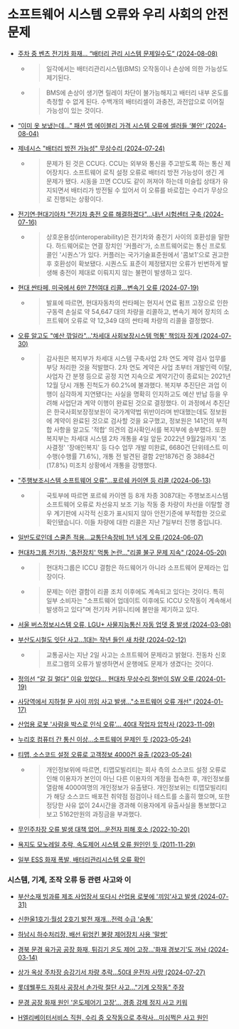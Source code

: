 # 소프트웨어 시스템 오류와 우리 사회의 안전 문제

* [주차 중 벤츠 전기차 화재… “배터리 관리 시스템 문제일수도” (2024-08-08)](https://biz.chosun.com/industry/car/2024/08/08/SGRFRFMOB5AOBF57YMEYPJKG6E/?utm_source=naver&utm_medium=original&utm_campaign=biz)
    - > 일각에서는 배터리관리시스템(BMS) 오작동이나 손상에 의한 가능성도 제기된다.
    - > BMS에 손상이 생기면 릴레이 차단이 불가능해지고 배터리 내부 온도를 측정할 수 없게 된다. 수백개의 배터리셀이 과충전, 과전압으로 이어질 가능성이 있는 것이다. 

* [“이미 옷 보냈는데…” 패션 앱 에이블리 가격 시스템 오류에 셀러들 ‘불안’ (2024-08-04)](https://biz.chosun.com/distribution/channel/2024/08/04/2SBUZBFZ7REMBC6YWXVS6UDGBQ/?utm_source=naver&utm_medium=original&utm_campaign=biz)

* [제네시스 "배터리 방전 가능성" 무상수리 (2024-07-24)](https://www.kmib.co.kr/article/view.asp?arcid=0020341858&code=61171811&cp=nv)
     - > 문제가 된 것은 CCU다. CCU는 외부와 통신을 주고받도록 하는 통신 제어장치다. 소프트웨어 로직 설정 오류로 배터리 방전 가능성이 생긴 게 문제가 됐다. 시동을 끄면 CCU도 같이 꺼져야 하는데 미슬립 상태가 유지되면서 배터리가 방전될 수 있어서 이 오류를 바로잡는 수리가 무상으로 진행되는 상황이다.

* [전기연·현대기아차 "전기차 충전 오류 해결하겠다"…내년 시험센터 구축 (2024-07-16)](https://www.dongascience.com/news.php?idx=66498)
     - > 상호운용성(interoperability)은 전기차와 충전기 사이의 호환성을 말한다. 하드웨어로는 연결 장치인 '커플러'가, 소프트웨어로는 통신 프로토콜인 '시퀀스'가 있다. 커플러는 국가기술표준원에서 '콤보1'으로 권고한 후 호환성이 확보됐다. 시퀀스도 표준이 제정됐지만 오류가 빈번하게 발생해 충전이 제대로 이뤄지지 않는 불편이 발생하고 있다.

* [현대 싼타페, 미국에서 6만 7천여대 리콜…변속기 오류 (2024-07-19)](https://www.g-enews.com/ko-kr/news/article/news_all/202407190708487827e7e8286d56_1/article.html)
    - > 발표에 따르면, 현대자동차의 싼타페는 현지서 연료 펌프 고장으로 인한 구동력 손실로 약 54,647 대의 차량을 리콜하고, 변속기 제어 장치의 소프트웨어 오류로 약 12,349 대의 싼타페 차량의 리콜을 결정했다.

* [오류 알고도 "예산 깎일라"…'차세대 사회보장시스템 먹통' 책임자 징계 (2024-07-30)](https://www.news1.kr/politics/pm-bai-comm/5495891)
     - > 감사원은 복지부가 차세대 시스템 구축사업 2차 연도 계약 검사 업무를 부당 처리한 것을 적발했다. 2차 연도 계약은 사업 초부터 개발인력 이탈, 사업자 간 분쟁 등으로 공정 지연 지속으로 계약기간이 종료되는 2021년 12월 당시 개통 진척도가 60.2%에 불과했다. 복지부 추진단은 과업 이행이 심각하게 지연됐다는 사실을 명확히 인지하고도 예산 반납 등을 우려해 사업단과 계약 이행이 완료된 것으로 결정했다. 이 과정에서 추진단은 한국사회보장정보원이 국가계약법 위반이라며 반대했는데도 정보원에 계약이 완료된 것으로 검사할 것을 요구했고, 정보원은 141건의 부적합 사항을 알고도 '적합' 의견의 검사확인서를 복지부에 송부했다. 또한 복지부는 차세대 시스템 2차 개통을 4일 앞둔 2022년 9월2일까지 '조사결정' '장애인복지' 등 다수 업무 개발 미완료, 6680건 단위테스트 미수행(수행률 71.6%), 개통 전 발견된 결함 2만1876건 중 3884건(17.8%) 미조치 상황에서 개통을 강행했다.

* ["주행보조시스템 소프트웨어 오류"…포르쉐 카이엔 등 리콜 (2024-06-13)](https://news.jtbc.co.kr/article/article.aspx?news_id=NB12200644)
   - > 국토부에 따르면 포르쉐 카이엔 등 8개 차종 3087대는 주행보조시스템 소프트웨어 오류로 차선유지 보조 기능 작동 중 차량이 차선을 이탈할 경우 계기판에 시각적 신호가 표시되지 않아 안전기준에 부적합한 것으로 확인됐습니다. 이들 차량에 대한 리콜은 지난 7일부터 진행 중입니다.

* [일반도로인데 스쿨존 적용…교통단속장비 1년 넘게 오류 (2024-06-07)](https://www.jejudomin.co.kr/news/articleView.html?idxno=301573)

* [현대차그룹 전기차, '충전장치' 먹통 논란…"리콜 불구 문제 지속" (2024-05-20)](https://www.newsis.com/view/NISX20240517_0002738026)
   - > 현대차그룹은 ICCU 결함은 하드웨어가 아니라 소프트웨어 문제라는 입장이다.
   - >문제는 이런 결함이 리콜 조치 이후에도 계속되고 있다는 것이다. 특히 일부 소비자는 "소프트웨어 업데이트 이후에도 ICCU 오작동이 계속해서 발생하고 있다"며 전기차 커뮤니티에 불만을 제기하고 있다.

* [서울 버스정보시스템 오류, LGU+ 사물지능통신 자동 업뎃 중 발생 (2024-03-08)](https://www.donga.com/news/Economy/article/all/20240308/123874599/1)

* [부산도시철도 잇단 사고…1대는 작년 들인 새 차량 (2024-02-12)](https://www.kookje.co.kr/news2011/asp/newsbody.asp?code=0300&key=20240213.22002003257)
   - > 교통공사는 지난 2일 사고는 소프트웨어 문제라고 밝혔다. 전동차 신호프로그램의 오류가 발생하면서 운행에도 문제가 생겼다는 것이다. 

* [정의선 “갈 길 멀다” 이유 있었다… 현대차 무상수리 절반이 SW 오류 (2024-01-19)
](https://biz.chosun.com/industry/car/2024/01/19/YHIPFW4L4NFDZLGSP2HGE57AVI/)

* [사당역에서 지하철 문 사이 끼임 사고 발생…"소프트웨어 오류 개선" (2024-01-17)](https://www.news1.kr/articles/?5293225)

* [산업용 로봇 '사람을 박스로 인식 오류'... 40대 작업자 압착사 (2023-11-09)](https://www.eroun.net/news/articleView.html?idxno=38579)

* [누리호 컴퓨터 간 통신 이상…소프트웨어 문제인 듯 (2023-05-24)](https://www.khan.co.kr/science/aerospace/article/202305241823001)

* [티맵, 소스코드 설정 오류로 고객정보 4000건 유출 (2023-05-24)](https://www.newsis.com/view/?id=NISX20230524_0002314912&cID=10406&pID=13100)
     - > 개인정보위에 따르면, 티맵모빌리티는 회사 측의 소스코드 설정 오류로 인해 이용자가 본인이 아닌 다른 이용자의 계정을 접속한 후, 개인정보를 열람해 4000여명의 개인정보가 유출됐다. 개인정보위는 티맵모빌리티가 해당 소스코드 배포전 취약점 점검이나 테스트를 소홀히 했으며, 또한 정당한 사유 없이 24시간을 경과해 이용자에게 유출사실을 통보했다고 보고 5162만원의 과징금을 부과했다.

* [무인주차장 오류 발생 대책 없어…운전자 피해 호소 (2022-10-20)](https://www.jjctv.co.kr/article/view/jjc202210200009)

* [욕지도 모노레일 추락, 속도제어 시스템 오류 원인인 듯 (2011-11-29)](https://www.kookje.co.kr/news2011/asp/newsbody.asp?code=0300&key=20211129.99099009026)

* [일부 ESS 화재 폭발, 배터리관리시스템 오류 확인](https://www.e2news.com/news/articleView.html?idxno=201475)
  



### 시스템, 기계, 조작 오류 등 관련 사고와 이 
* [부산소재 빙과류 제조 사업장서 또다시 산업용 로봇에 '끼임'사고 발생 (2024-07-31)](https://www.safety1st.news/news/articleView.html?idxno=5785)

* [신한울1호기·월성 2호기 발전 재개…전력 수급 '숨통'](https://www.nocutnews.co.kr/news/6193862?utm_source=naver&utm_medium=article&utm_campaign=20240810111537)

* [하남시 하수처리장, 배선 뒤엉킨 불량 제어장치 사용 '말썽'](https://daily.hankooki.com/news/articleView.html?idxno=1116170)

* [경북 문경 육가공 공장 화재, 튀김기 온도 제어 고장...'화재 경보기'도 꺼놔 (2024-03-14)](https://news.sbs.co.kr/news/endPage.do?news_id=N1007571184&plink=ORI&cooper=NAVER)

* [상가 옥상 주차장 승강기서 차량 추락…50대 운전자 사망 (2024-07-27)](https://www.newsis.com/view/NISX20240727_0002828123)

* [롯데웰푸드 자회사 공장서 손가락 절단 사고..."기계 오작동" 주장](https://www.ytn.co.kr/_ln/0103_202310180022197409)

* [문경 공장 화재 원인 '온도제어기 고장'… 경종 강제 정지 사고 키워](https://news.lghellovision.net/news/articleView.html?idxno=459335)

* [H엘리베이터서비스 직원, 수리 중 오작동으로 추락사…미심쩍은 사고 원인](http://www.wikileaks-kr.org/news/articleView.html?idxno=148543)
